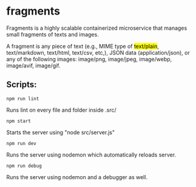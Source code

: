 # fragments
Fragments is a highly scalable containerized microservice that manages small fragments of texts and images. 

A fragment is any piece of text (e.g., MIME type of <mark>text/plain</mark>, text/markdown, text/html, text/csv, etc,), JSON data (application/json), or any of the following images: image/png, image/jpeg, image/webp, image/avif, image/gif.


## Scripts:

```
npm run lint
```
Runs lint on every file and folder inside .src/

```
npm start
```
Starts the server using "node src/server.js"

```
npm run dev
```
Runs the server using nodemon which automatically reloads server.

```
npm run debug
```
Runs the server using nodemon and a debugger as well.
